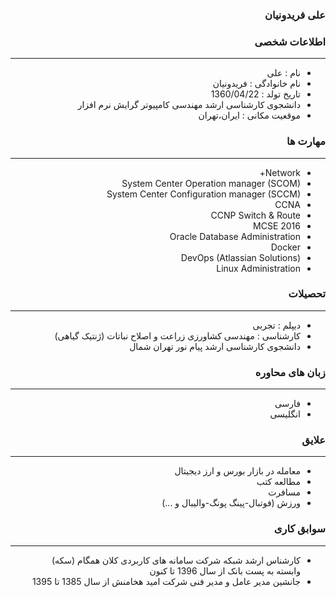 <style type="text/css">
body{
 direction:rtl;
}
</style>
### علی فریدونیان

### اطلاعات شخصی

---
+ نام : علی
+ نام خانوادگی : فریدونیان
+ تاریخ تولد : 1360/04/22
+ دانشجوی کارشناسی ارشد مهندسی کامپیوتر گرایش نرم افزار 
+ موقعیت مکانی : ایران،تهران


### مهارت ها

---
+ Network+
+ System Center Operation manager (SCOM)
+ System Center Configuration manager (SCCM)
+ CCNA
+ CCNP Switch & Route
+ MCSE 2016
+ Oracle Database Administration
+ Docker
+ DevOps (Atlassian Solutions)
+ Linux Administration

### تحصیلات

---
+ دیپلم : تجربی
+ کارشناسی : مهندسی کشاورزی زراعت و اصلاح نباتات (ژنتیک گیاهی) 
+ دانشجوی کارشناسی ارشد پیام نور تهران شمال

### زبان های محاوره

---
+ فارسی
+ انگلیسی

### علایق

---
+  معامله در بازار بورس و ارز دیجیتال  
+ مطالعه کتب 
+ مسافرت
+ ورزش (فوتبال-پینگ پونگ-والیبال و ...)

### سوابق کاری

---
  + کارشناس ارشد شبکه شرکت سامانه های کاربردی کلان همگام (سکه) وابسته به پست بانک از سال 1396 تا کنون
  +  جانشین مدیر عامل و مدیر فنی شرکت امید هخامنش از سال 1385 تا 1395
